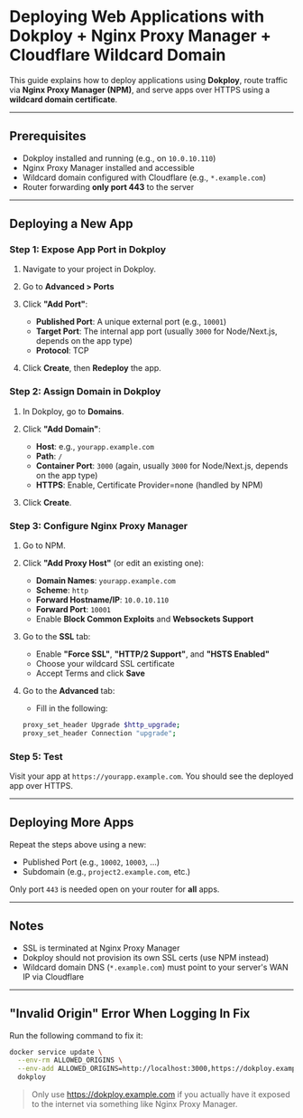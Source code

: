 # Deploying Web Applications with Dokploy + Nginx Proxy Manager + Cloudflare Wildcard Domain

This guide explains how to deploy applications using **Dokploy**, route traffic via **Nginx Proxy Manager (NPM)**, and serve apps over HTTPS using a **wildcard domain certificate**.

---

## Prerequisites

- Dokploy installed and running (e.g., on `10.0.10.110`)
- Nginx Proxy Manager installed and accessible
- Wildcard domain configured with Cloudflare (e.g., `*.example.com`)
- Router forwarding **only port 443** to the server

---

## Deploying a New App

### Step 1: Expose App Port in Dokploy

1. Navigate to your project in Dokploy.
2. Go to **Advanced > Ports**
3. Click **"Add Port"**:
    - **Published Port**: A unique external port (e.g., `10001`)
    - **Target Port**: The internal app port (usually `3000` for Node/Next.js, depends on the app type)
    - **Protocol**: TCP

4. Click **Create**, then **Redeploy** the app.

### Step 2: Assign Domain in Dokploy

1. In Dokploy, go to **Domains**.
2. Click **"Add Domain"**:
    - **Host**: e.g., `yourapp.example.com`
    - **Path**: `/`
    - **Container Port**: `3000` (again, usually `3000` for Node/Next.js, depends on the app type)
    - **HTTPS**: Enable, Certificate Provider=none (handled by NPM)

3. Click **Create**.

### Step 3: Configure Nginx Proxy Manager

1. Go to NPM.
2. Click **"Add Proxy Host"** (or edit an existing one):
    - **Domain Names**: `yourapp.example.com`
    - **Scheme**: `http`
    - **Forward Hostname/IP**: `10.0.10.110`
    - **Forward Port**: `10001`
    - Enable **Block Common Exploits** and **Websockets Support**

3. Go to the **SSL** tab:
    - Enable **"Force SSL"**, **"HTTP/2 Support"**, and **"HSTS Enabled"**
    - Choose your wildcard SSL certificate
    - Accept Terms and click **Save**

4. Go to the **Advanced** tab:
    - Fill in the following:

    ```bash
    proxy_set_header Upgrade $http_upgrade;
    proxy_set_header Connection "upgrade";
    ```

### Step 5: Test

Visit your app at `https://yourapp.example.com`. You should see the deployed app over HTTPS.

---

## Deploying More Apps

Repeat the steps above using a new:

- Published Port (e.g., `10002`, `10003`, ...)
- Subdomain (e.g., `project2.example.com`, etc.)

Only port `443` is needed open on your router for **all** apps.

---

## Notes

- SSL is terminated at Nginx Proxy Manager
- Dokploy should not provision its own SSL certs (use NPM instead)
- Wildcard domain DNS (`*.example.com`) must point to your server's WAN IP via Cloudflare

---

## "Invalid Origin" Error When Logging In Fix

Run the following command to fix it:

```bash
docker service update \
  --env-rm ALLOWED_ORIGINS \
  --env-add ALLOWED_ORIGINS=http://localhost:3000,https://dokploy.example.com \
  dokploy
```

> Only use https://dokploy.example.com if you actually have it exposed to the internet via something like Nginx Proxy Manager.
